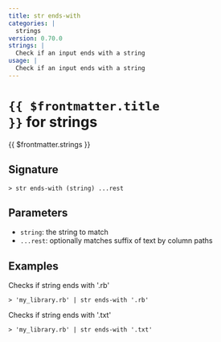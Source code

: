 ```yaml
---
title: str ends-with
categories: |
  strings
version: 0.70.0
strings: |
  Check if an input ends with a string
usage: |
  Check if an input ends with a string
---
```


# <code>{{ $frontmatter.title }}</code> for strings

<div class='command-title'>{{ $frontmatter.strings }}</div>

## Signature

```> str ends-with (string) ...rest```

## Parameters

 -  `string`: the string to match
 -  `...rest`: optionally matches suffix of text by column paths

## Examples

Checks if string ends with '.rb'
```shell
> 'my_library.rb' | str ends-with '.rb'
```

Checks if string ends with '.txt'
```shell
> 'my_library.rb' | str ends-with '.txt'
```
